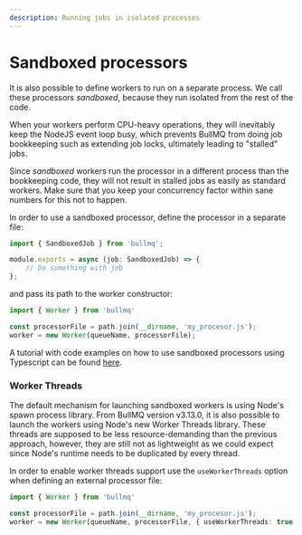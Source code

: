 ```yaml
---
description: Running jobs in isolated processes
---
```


# Sandboxed processors

It is also possible to define workers to run on a separate process. We call these processors _sandboxed_, because they run isolated from the rest of the code.

When your workers perform CPU-heavy operations, they will inevitably keep the NodeJS event loop busy, which prevents BullMQ from doing job bookkeeping such as extending job locks, ultimately leading to "stalled" jobs.

Since _sandboxed_ workers run the processor in a different process than the bookkeeping code, they will not result in stalled jobs as easily as standard workers. Make sure that you keep your concurrency factor within sane numbers for this not to happen.

In order to use a sandboxed processor, define the processor in a separate file:

```typescript
import { SandboxedJob } from 'bullmq';

module.exports = async (job: SandboxedJob) => {
    // Do something with job
};
```

and pass its path to the worker constructor:

```typescript
import { Worker } from 'bullmq'

const processorFile = path.join(__dirname, 'my_procesor.js');
worker = new Worker(queueName, processorFile);
```

A tutorial with code examples on how to use sandboxed processors using Typescript can be found [here](https://blog.taskforce.sh/using-typescript-with-bullmq/).

### Worker Threads

The default mechanism for launching sandboxed workers is using Node's spawn process library. From BullMQ version v3.13.0, it is also possible to launch the workers using Node's new Worker Threads library. These threads are supposed to be less resource-demanding than the previous approach, however, they are still not as lightweight as we could expect since Node's runtime needs to be duplicated by every thread.

In order to enable worker threads support use the `useWorkerThreads` option when defining an external processor file:

```typescript
import { Worker } from 'bullmq'

const processorFile = path.join(__dirname, 'my_procesor.js');
worker = new Worker(queueName, processorFile, { useWorkerThreads: true });
```



